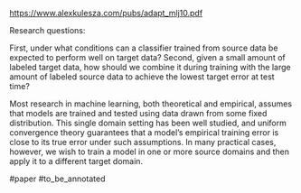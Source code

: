 https://www.alexkulesza.com/pubs/adapt_mlj10.pdf

Research questions:

First, under what conditions can a classifier trained from source data be expected to perform well on target data? Second, given a small amount of labeled target data, how should we combine it during training with the large amount of labeled source data to achieve the lowest target error at test time?

Most research in machine learning, both theoretical and empirical, assumes that models are trained and tested using data drawn from some fixed distribution. This single domain setting has been well studied, and uniform convergence theory guarantees that a model’s empirical training error is close to its true error under such assumptions. In many practical cases, however, we wish to train a model in one or more source domains and then apply it to a different target domain.

#paper #to_be_annotated 